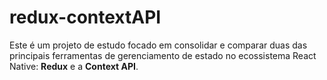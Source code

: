 # redux-contextAPI
Este é um projeto de estudo focado em consolidar e comparar duas das principais ferramentas de gerenciamento de estado no ecossistema React Native: **Redux** e a **Context API**.
